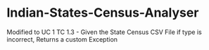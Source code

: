 # Indian-States-Census-Analyser

Modified to UC 1 TC 1.3 - Given the State Census CSV File if type is incorrect, Returns a custom Exception